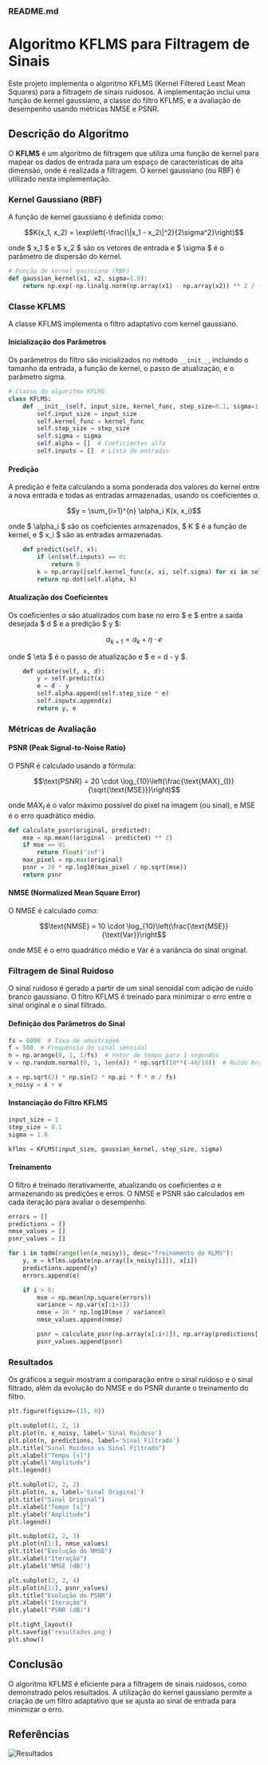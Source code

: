 ### README.md

# Algoritmo KFLMS para Filtragem de Sinais

Este projeto implementa o algoritmo KFLMS (Kernel Filtered Least Mean Squares) para a filtragem de sinais ruidosos. A implementação inclui uma função de kernel gaussiano, a classe do filtro KFLMS, e a avaliação de desempenho usando métricas NMSE e PSNR.

## Descrição do Algoritmo

O **KFLMS** é um algoritmo de filtragem que utiliza uma função de kernel para mapear os dados de entrada para um espaço de características de alta dimensão, onde é realizada a filtragem. O kernel gaussiano (ou RBF) é utilizado nesta implementação.

### Kernel Gaussiano (RBF)

A função de kernel gaussiano é definida como:

```math
K(x_1, x_2) = \exp\left(-\frac{\|x_1 - x_2\|^2}{2\sigma^2}\right)
```

onde $ x_1 $ e $ x_2 $ são os vetores de entrada e $ \sigma $ é o parâmetro de dispersão do kernel.

```python
# Função de kernel gaussiano (RBF)
def gaussian_kernel(x1, x2, sigma=1.0):
    return np.exp(-np.linalg.norm(np.array(x1) - np.array(x2)) ** 2 / (2 * sigma ** 2))
```

### Classe KFLMS

A classe KFLMS implementa o filtro adaptativo com kernel gaussiano.

#### Inicialização dos Parâmetros

Os parâmetros do filtro são inicializados no método `__init__`, incluindo o tamanho da entrada, a função de kernel, o passo de atualização, e o parâmetro sigma.

```python
# Classe do algoritmo KFLMS
class KFLMS:
    def __init__(self, input_size, kernel_func, step_size=0.1, sigma=1.0):
        self.input_size = input_size
        self.kernel_func = kernel_func
        self.step_size = step_size
        self.sigma = sigma
        self.alpha = []  # Coeficientes alfa
        self.inputs = []  # Lista de entradas
```

#### Predição

A predição é feita calculando a soma ponderada dos valores do kernel entre a nova entrada e todas as entradas armazenadas, usando os coeficientes $\alpha$.

```math
y = \sum_{i=1}^{n} \alpha_i K(x, x_i)
```

onde $ \alpha_i $ são os coeficientes armazenados, $ K $ é a função de kernel, e $ x_i $ são as entradas armazenadas.

```python
    def predict(self, x):
        if len(self.inputs) == 0:
            return 0
        k = np.array([self.kernel_func(x, xi, self.sigma) for xi in self.inputs])
        return np.dot(self.alpha, k)
```

#### Atualização dos Coeficientes

Os coeficientes $\alpha$ são atualizados com base no erro $ e $ entre a saída desejada $ d $ e a predição $ y $:

```math
\alpha_{k+1} = \alpha_k + \eta \cdot e
```

onde $ \eta $ é o passo de atualização e $ e = d - y $.

```python
    def update(self, x, d):
        y = self.predict(x)
        e = d - y
        self.alpha.append(self.step_size * e)
        self.inputs.append(x)
        return y, e
```

### Métricas de Avaliação

#### PSNR (Peak Signal-to-Noise Ratio)

O PSNR é calculado usando a fórmula:

```math
\text{PSNR} = 20 \cdot \log_{10}\left(\frac{\text{MAX}_{I}}{\sqrt{\text{MSE}}}\right)
```

onde $\text{MAX}_{I}$ é o valor máximo possível do pixel na imagem (ou sinal), e $\text{MSE}$ é o erro quadrático médio.

```python
def calculate_psnr(original, predicted):
    mse = np.mean((original - predicted) ** 2)
    if mse == 0:
        return float('inf')
    max_pixel = np.max(original)
    psnr = 20 * np.log10(max_pixel / np.sqrt(mse))
    return psnr
```

#### NMSE (Normalized Mean Square Error)

O NMSE é calculado como:

```math
\text{NMSE} = 10 \cdot \log_{10}\left(\frac{\text{MSE}}{\text{Var}}\right
```

onde $\text{MSE}$ é o erro quadrático médio e $\text{Var}$ é a variância do sinal original.

### Filtragem de Sinal Ruidoso

O sinal ruidoso é gerado a partir de um sinal senoidal com adição de ruído branco gaussiano. O filtro KFLMS é treinado para minimizar o erro entre o sinal original e o sinal filtrado.

#### Definição dos Parâmetros do Sinal

```python
fs = 8000  # Taxa de amostragem
f = 500  # Frequência do sinal senoidal
n = np.arange(0, 1, 1/fs)  # Vetor de tempo para 1 segundos
v = np.random.normal(0, 1, len(n)) * np.sqrt(10**(-40/10))  # Ruído branco gaussiano com SNR de 40 dB

x = np.sqrt(2) * np.sin(2 * np.pi * f * n / fs)
x_noisy = x + v
```

#### Instanciação do Filtro KFLMS

```python
input_size = 1
step_size = 0.1
sigma = 1.0

kflms = KFLMS(input_size, gaussian_kernel, step_size, sigma)
```

#### Treinamento

O filtro é treinado iterativamente, atualizando os coeficientes $\alpha$ e armazenando as predições e erros. O NMSE e PSNR são calculados em cada iteração para avaliar o desempenho.

```python
errors = []
predictions = []
nmse_values = []
psnr_values = []

for i in tqdm(range(len(x_noisy)), desc="Treinamento do KLMS"):
    y, e = kflms.update(np.array([x_noisy[i]]), x[i])
    predictions.append(y)
    errors.append(e)

    if i > 0:
        mse = np.mean(np.square(errors))
        variance = np.var(x[:i+1])
        nmse = 10 * np.log10(mse / variance)
        nmse_values.append(nmse)

        psnr = calculate_psnr(np.array(x[:i+1]), np.array(predictions[:i+1]))
        psnr_values.append(psnr)
```

### Resultados

Os gráficos a seguir mostram a comparação entre o sinal ruidoso e o sinal filtrado, além da evolução do NMSE e do PSNR durante o treinamento do filtro.

```python
plt.figure(figsize=(15, 8))

plt.subplot(2, 2, 1)
plt.plot(n, x_noisy, label='Sinal Ruidoso')
plt.plot(n, predictions, label='Sinal Filtrado')
plt.title("Sinal Ruidoso vs Sinal Filtrado")
plt.xlabel("Tempo [s]")
plt.ylabel("Amplitude")
plt.legend()

plt.subplot(2, 2, 2)
plt.plot(n, x, label='Sinal Original')
plt.title("Sinal Original")
plt.xlabel("Tempo [s]")
plt.ylabel("Amplitude")
plt.legend()

plt.subplot(2, 2, 3)
plt.plot(n[1:], nmse_values)
plt.title("Evolução do NMSE")
plt.xlabel("Iteração")
plt.ylabel("NMSE (dB)")

plt.subplot(2, 2, 4)
plt.plot(n[1:], psnr_values)
plt.title("Evolução do PSNR")
plt.xlabel("Iteração")
plt.ylabel("PSNR (dB)")

plt.tight_layout()
plt.savefig('resultados.png')
plt.show()
```

## Conclusão

O algoritmo KFLMS é eficiente para a filtragem de sinais ruidosos, como demonstrado pelos resultados. A utilização do kernel gaussiano permite a criação de um filtro adaptativo que se ajusta ao sinal de entrada para minimizar o erro.

## Referências

![Resultados](resultados.png)